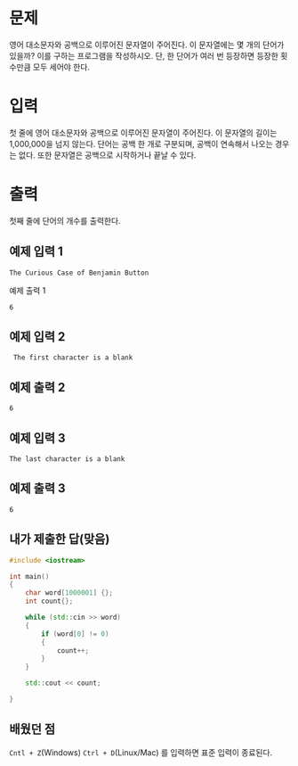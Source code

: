 문제
=========
영어 대소문자와 공백으로 이루어진 문자열이 주어진다. 이 문자열에는 몇 개의 단어가 있을까? 이를 구하는 프로그램을 작성하시오. 단, 한 단어가 여러 번 등장하면 등장한 횟수만큼 모두 세어야 한다.

입력
===========
첫 줄에 영어 대소문자와 공백으로 이루어진 문자열이 주어진다. 이 문자열의 길이는 1,000,000을 넘지 않는다. 단어는 공백 한 개로 구분되며, 공백이 연속해서 나오는 경우는 없다. 또한 문자열은 공백으로 시작하거나 끝날 수 있다.

출력
===========
첫째 줄에 단어의 개수를 출력한다.

예제 입력 1 
----------
```
The Curious Case of Benjamin Button
```

예제 출력 1 
```
6
```
예제 입력 2 
--------------
```
 The first character is a blank
```

예제 출력 2 
------
```
6
```
예제 입력 3
--------------
```
The last character is a blank 
```
예제 출력 3 
-----------
```
6
```

내가 제출한 답(맞음)
-------------
```cpp
#include <iostream>

int main()
{
	char word[1000001] {};
	int count{};

	while (std::cin >> word)
	{
		if (word[0] != 0)
		{
			count++;
		}
	}

	std::cout << count;

}
```

배웠던 점
-----------

`Cntl + Z`(Windows) `Ctrl + D`(Linux/Mac) 를 입력하면 표준 입력이 종료된다.
